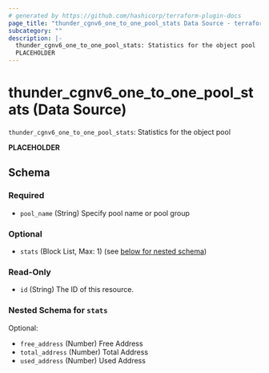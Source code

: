 ```yaml
---
# generated by https://github.com/hashicorp/terraform-plugin-docs
page_title: "thunder_cgnv6_one_to_one_pool_stats Data Source - terraform-provider-thunder"
subcategory: ""
description: |-
  thunder_cgnv6_one_to_one_pool_stats: Statistics for the object pool
  PLACEHOLDER
---
```


# thunder_cgnv6_one_to_one_pool_stats (Data Source)

`thunder_cgnv6_one_to_one_pool_stats`: Statistics for the object pool

__PLACEHOLDER__



<!-- schema generated by tfplugindocs -->
## Schema

### Required

- `pool_name` (String) Specify pool name or pool group

### Optional

- `stats` (Block List, Max: 1) (see [below for nested schema](#nestedblock--stats))

### Read-Only

- `id` (String) The ID of this resource.

<a id="nestedblock--stats"></a>
### Nested Schema for `stats`

Optional:

- `free_address` (Number) Free Address
- `total_address` (Number) Total Address
- `used_address` (Number) Used Address


